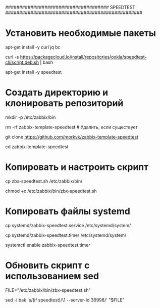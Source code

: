 ##################################### SPEEDTEST #################################################
# Установить необходимые пакеты
apt-get install -y curl jq bc

curl -s https://packagecloud.io/install/repositories/ookla/speedtest-cli/script.deb.sh | bash

apt-get install -y speedtest
# Создать директорию и клонировать репозиторий
mkdir -p /etc/zabbix/bin

rm -rf zabbix-template-speedtest  # Удалить, если существует

git clone https://github.com/morkvk/zabbix-template-speedtest

cd zabbix-template-speedtest


# Копировать и настроить скрипт
cp zbx-speedtest.sh /etc/zabbix/bin/

chmod +x /etc/zabbix/bin/zbx-speedtest.sh

# Копировать файлы systemd

cp systemd/zabbix-speedtest.service /etc/systemd/system/

cp systemd/zabbix-speedtest.timer /etc/systemd/system/

systemctl enable zabbix-speedtest.timer

# Обновить скрипт с использованием sed

FILE="/etc/zabbix/bin/zbx-speedtest.sh"

sed -i.bak 's/\(if speedtest\)/\1 --server-id 36998/' "$FILE"
